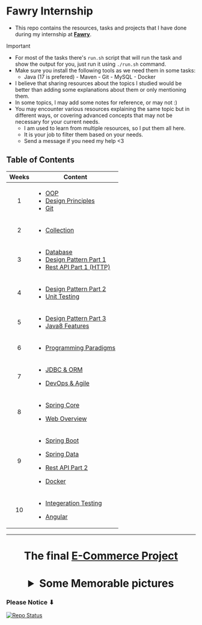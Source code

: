 # Fawry Internship

- This repo contains the resources, tasks and projects that I have done during my internship at [**Fawry**](https://www.fawry.com/).

> [!IMPORTANT]
>
> - For most of the tasks there's `run.sh` script that will run the task and show the output for you, just run it using `./run.sh` command.
> - Make sure you install the following tools as we need them in some tasks:
>   - Java (17 is prefered) - Maven - Git - MySQL - Docker
> - I believe that sharing resources about the topics I studied would be better than adding some explanations about them or only mentioning them.
> - In some topics, I may add some notes for reference, or may not :)
> - You may encounter various resources explaining the same topic but in different ways, or covering advanced concepts that may not be necessary for your current needs.
>   - I am used to learn from multiple resources, so I put them all here.
>   - It is your job to filter them based on your needs.
>   - Send a message if you need my help <3

## Table of Contents

<table>
  <thead>
    <tr>
      <th>Weeks</th>
      <th>Content</th>
    </tr>
  </thead>
  <tbody>
    <tr>
      <td align="center">1</td>
      <td>
        <ul>
          <li><a href="./Week1/OOP">OOP</a></li>
          <li><a href="Week1/Design-Principles">Design Principles</a></li>
          <li><a href="Week1/Git-VCS">Git</a></li>
        </ul>
      </td>
    </tr>
    <tr>
      <td align="center">2</td>
      <td>
        <ul>
          <li><a href="./Week2/Collection">Collection</a></li>
        </ul>
      </td>
    </tr>
    <tr>
      <td align="center">3</td>
      <td>
        <ul>
          <li><a href="./Week3/DataBase">Database</a></li>
          <li><a href="Week3/Design-Pattern1">Design Pattern Part 1</a></li>
          <li><a href="Week3/Rest-API-Design1">Rest API Part 1 (HTTP)</a></li>
        </ul>
      </td>
    </tr>
    <tr>
      <td align="center">4</td>
      <td>
        <ul>
          <li><a href="Week4/Design-Pattern2">Design Pattern Part 2</a></li>
          <li><a href="Week4/Unit-Testing">Unit Testing</a></li>
        </ul>
      </td>
    </tr>
    <tr>
      <td align="center">5</td>
      <td>
        <ul>
          <li><a href="Week5/Design-Pattern3">Design Pattern Part 3</a></li>
          <li><a href="./Week5/Java8">Java8 Features</a></li>
        </ul>
      </td>
    </tr>
    <tr>
      <td align="center">6</td>
      <td>
        <ul>
          <li><a href="Week6/Programming-Paradigms/">Programming Paradigms</a></li>
        </ul>
      </td>
    </tr>
    <tr>
      <td align="center">7</td>
      <td>
        <ul>
          <li><a href="Week7/ORM">JDBC & ORM</a></li>
        </ul>
        <ul>
          <li><a href="Week7/DevOps">DevOps & Agile</a></li>
        </ul>
      </td>
    </tr>
    <tr>
      <td align="center">8</td>
      <td>
        <ul>
          <li><a href="Week8/Spring-Core">Spring Core</a></li>
        </ul>
        <ul>
          <li><a href="Week8/Web-Overview">Web Overview</a></li>
        </ul>
      </td>
    </tr>
    <tr>
      <td align="center">9</td>
      <td>
        <ul>
          <li><a href="Week9/Spring-Boot">Spring Boot</a></li>
        </ul>
        <ul>
          <li><a href="Week9/Spring-Data">Spring Data</a></li>
        </ul>
        <ul>
          <li><a href="Week9/Rest-API-Design2">Rest API Part 2</a></li>
        </ul>
        <ul>
          <li><a href="Week9/Docker">Docker</a></li>
        </ul>
      </td>
    </tr>
    <tr>
      <td align="center">10</td>
      <td>
        <ul>
          <li><a href="Week10/Integeration-Testing/">Integeration Testing</a></li>
        </ul>
        <ul>
          <li><a href="Week10/Angular">Angular</a></li>
        </ul>
      </td>
    </tr>
  </tbody>
</table>

---

# <p align="center">The final **[E-Commerce Project](https://github.com/orgs/Fawry-Intern-Round4/repositories)**</p>

# <details align="center"><summary>Some Memorable pictures</summary>![My Img](https://github.com/Zeyad2003/Fawry-Internship/assets/87117386/65b1e7af-79a0-43a6-a105-827a6d46a696)![Intern Group](https://github.com/Zeyad2003/Fawry-Internship/assets/87117386/eb5dca40-a7f5-46b3-b6f1-f5dfa5a70040)![My Certificate](https://github.com/Zeyad2003/Fawry-Internship/assets/87117386/83c51619-6025-4623-99b5-f98553322ab2)</details>

### Please Notice ⬇

<a href="https://github.com/Zeyad2003/Fawry-Internship"><img src="https://img.shields.io/badge/Repo%20Status-Under%20Development-White?labelColor=Dark Gray&style=social&logo=github&link=https://github.com/Zeyad2003/Fawry-Internship" alt="Repo Status" /></a>
